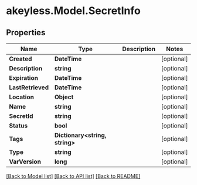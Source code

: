 # akeyless.Model.SecretInfo

## Properties

Name | Type | Description | Notes
------------ | ------------- | ------------- | -------------
**Created** | **DateTime** |  | [optional] 
**Description** | **string** |  | [optional] 
**Expiration** | **DateTime** |  | [optional] 
**LastRetrieved** | **DateTime** |  | [optional] 
**Location** | **Object** |  | [optional] 
**Name** | **string** |  | [optional] 
**SecretId** | **string** |  | [optional] 
**Status** | **bool** |  | [optional] 
**Tags** | **Dictionary&lt;string, string&gt;** |  | [optional] 
**Type** | **string** |  | [optional] 
**VarVersion** | **long** |  | [optional] 

[[Back to Model list]](../README.md#documentation-for-models) [[Back to API list]](../README.md#documentation-for-api-endpoints) [[Back to README]](../README.md)

